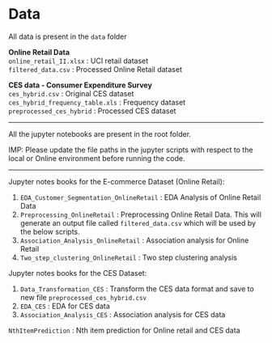# Data
All data is present in the `data` folder <br>

**Online Retail Data** <br>
`online_retail_II.xlsx` : UCI retail dataset <br>
`filtered_data.csv` :  Processed Online Retail dataset

**CES data - Consumer Expenditure Survey** <br>
`ces_hybrid.csv` : Original CES dataset <br>
`ces_hybrid_frequency_table.xls` : Frequency dataset <br>
`preprocessed_ces_hybrid` : Processed CES dataset
    
<hr>

All the jupyter notebooks are present in the root folder. <br> 

IMP: Please update the file paths in the jupyter scripts with respect to the local or Online environment before running the code.

<hr>

Jupyter notes books for the E-commerce Dataset (Online Retail):

1. `EDA_Customer_Segmentation_OnlineRetail` : EDA Analysis of Online Retail Data
2. `Preprocessing_OnlineRetail` : Preprocessing Online Retail Data. This will generate an output file called `filtered_data.csv` which will be used by the below scripts.
3. `Association_Analysis_OnlineRetail` : Association analysis for Online Retail 
4. `Two_step_clustering_OnlineRetail` : Two step clustering analysis

Jupyter notes books for the CES Dataset:

1. `Data_Transformation_CES` : Transform the CES data format and save to new file  `preprocessed_ces_hybrid.csv`
2. `EDA_CES` : EDA for CES data
3. `Association_Analysis_CES` : Association analysis for CES data


`NthItemPrediction` : Nth item prediction for Online retail and CES data
